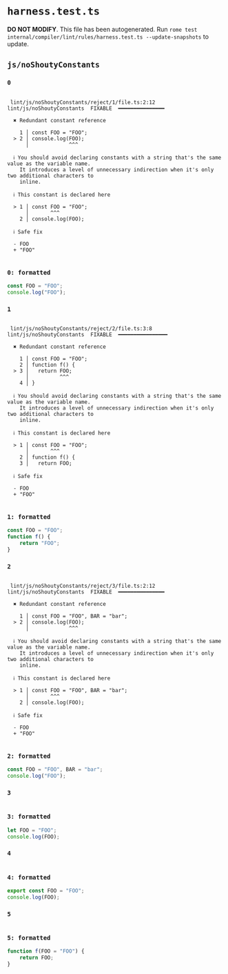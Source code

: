 # `harness.test.ts`

**DO NOT MODIFY**. This file has been autogenerated. Run `rome test internal/compiler/lint/rules/harness.test.ts --update-snapshots` to update.

## `js/noShoutyConstants`

### `0`

```

 lint/js/noShoutyConstants/reject/1/file.ts:2:12 lint/js/noShoutyConstants  FIXABLE  ━━━━━━━━━━━━━━━

  ✖ Redundant constant reference

    1 │ const FOO = "FOO";
  > 2 │ console.log(FOO);
      │             ^^^

  ℹ You should avoid declaring constants with a string that's the same value as the variable name.
    It introduces a level of unnecessary indirection when it's only two additional characters to
    inline.

  ℹ This constant is declared here

  > 1 │ const FOO = "FOO";
      │       ^^^
    2 │ console.log(FOO);

  ℹ Safe fix

  - FOO
  + "FOO"


```

### `0: formatted`

```ts
const FOO = "FOO";
console.log("FOO");

```

### `1`

```

 lint/js/noShoutyConstants/reject/2/file.ts:3:8 lint/js/noShoutyConstants  FIXABLE  ━━━━━━━━━━━━━━━━

  ✖ Redundant constant reference

    1 │ const FOO = "FOO";
    2 │ function f() {
  > 3 │   return FOO;
      │          ^^^
    4 │ }

  ℹ You should avoid declaring constants with a string that's the same value as the variable name.
    It introduces a level of unnecessary indirection when it's only two additional characters to
    inline.

  ℹ This constant is declared here

  > 1 │ const FOO = "FOO";
      │       ^^^
    2 │ function f() {
    3 │   return FOO;

  ℹ Safe fix

  - FOO
  + "FOO"


```

### `1: formatted`

```ts
const FOO = "FOO";
function f() {
	return "FOO";
}

```

### `2`

```

 lint/js/noShoutyConstants/reject/3/file.ts:2:12 lint/js/noShoutyConstants  FIXABLE  ━━━━━━━━━━━━━━━

  ✖ Redundant constant reference

    1 │ const FOO = "FOO", BAR = "bar";
  > 2 │ console.log(FOO);
      │             ^^^

  ℹ You should avoid declaring constants with a string that's the same value as the variable name.
    It introduces a level of unnecessary indirection when it's only two additional characters to
    inline.

  ℹ This constant is declared here

  > 1 │ const FOO = "FOO", BAR = "bar";
      │       ^^^
    2 │ console.log(FOO);

  ℹ Safe fix

  - FOO
  + "FOO"


```

### `2: formatted`

```ts
const FOO = "FOO", BAR = "bar";
console.log("FOO");

```

### `3`

```

```

### `3: formatted`

```ts
let FOO = "FOO";
console.log(FOO);

```

### `4`

```

```

### `4: formatted`

```ts
export const FOO = "FOO";
console.log(FOO);

```

### `5`

```

```

### `5: formatted`

```ts
function f(FOO = "FOO") {
	return FOO;
}

```
